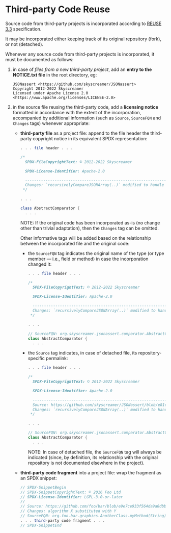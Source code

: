 <!--
  SPDX-FileCopyrightText: 2025 Stefano Chizzolini and contributors

  SPDX-License-Identifier: CC-BY-SA-4.0
-->

# Third-party Code Reuse

Source code from third-party projects is incorporated according to [REUSE 3.3](https://reuse.software/spec-3.3/) specification.

It may be incorporated either keeping track of its original repository (fork), or not (detached).

Whenever any source code from third-party projects is incorporated, it must be documented as follows:

1. in case of *files from a new third-party project*, add an **entry to the NOTICE.txt file** in the root directory, eg:

      ```
      JSONassert <https://github.com/skyscreamer/JSONassert>
      Copyright 2012-2022 Skyscreamer
      Licensed under Apache License 2.0 <https://www.apache.org/licenses/LICENSE-2.0>
      ```

2. in the source file reusing the third-party code, add a **licensing notice** formatted in accordance with the extent of the incorporation, accompanied by additional information (such as `Source`, `SourceFQN` and `Changes` tags) whenever appropriate:

    - **third-party file** as a project file: append to the file header the third-party copyright notice in its equivalent SPDX representation:

        ```java
        . . . file header . . .

        /*
          SPDX-FileCopyrightText: © 2012-2022 Skyscreamer

          SPDX-License-Identifier: Apache-2.0

          -------------------------------------------------------------------------------------------------
          Changes: `recursivelyCompareJSONArray(..)` modified to handle also . . .
         */

        . . .

        class AbstractComparator {
          . . .
        ```

        NOTE: If the original code has been incorporated as-is (no change other than trivial adaptation), then the `Changes` tag can be omitted.

        Other informative tags will be added based on the relationship between the incorporated file and the original code:

        - the `SourceFQN` tag indicates the original name of the type (or type member — i.e., field or method) in case the incorporation changed it:

          ```java
          . . . file header . . .

          /*
            SPDX-FileCopyrightText: © 2012-2022 Skyscreamer

            SPDX-License-Identifier: Apache-2.0

            -------------------------------------------------------------------------------------------------
            Changes: `recursivelyCompareJSONArray(..)` modified to handle also . . .
           */

          . . .

          // SourceFQN: org.skyscreamer.jsonassert.comparator.AbstractComparator
          class AbstractComparator {
            . . .
          ```

        - the `Source` tag indicates, in case of detached file, its repository-specific permalink:

          ```java
          . . . file header . . .

          /*
            SPDX-FileCopyrightText: © 2012-2022 Skyscreamer

            SPDX-License-Identifier: Apache-2.0

            -------------------------------------------------------------------------------------------------
            Source: https://github.com/skyscreamer/JSONassert/blob/e81c16c59ce0860f97a65d871589ab2337370c4b/src/main/java/org/skyscreamer/jsonassert/comparator/AbstractComparator.java
            Changes: `recursivelyCompareJSONArray(..)` modified to handle also . . .
           */

          . . .

          // SourceFQN: org.skyscreamer.jsonassert.comparator.AbstractComparator
          class AbstractComparator {
            . . .
          ```

            NOTE: In case of detached file, the `SourceFQN` tag will always be indicated (since, by definition, its relationship with the original repository is not documented elsewhere in the project).

    - **third-party code fragment** into a project file: wrap the fragment as an SPDX snippet:

      ```java
      // SPDX-SnippetBegin
      // SPDX-SnippetCopyrightText: © 2016 Foo Ltd
      // SPDX-License-Identifier: LGPL-3.0-or-later
      //
      // Source: https://github.com/foo/bar/blob/e9e7ce933f564da9a0dbbca476bd74a25d6f0663/src/main/java/org/foo/bar/graphics/AnotherClass.java
      // Changes: algorithm X substituted with Y
      // SourceFQN: org.foo.bar.graphics.AnotherClass.myMethod(String)
      . . . third-party code fragment . . .
      // SPDX-SnippetEnd
      ```
